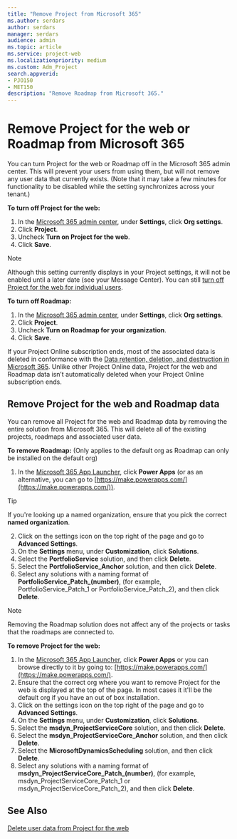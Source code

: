 ```yaml
---
title: "Remove Project from Microsoft 365"
ms.author: serdars
author: serdars
manager: serdars
audience: admin
ms.topic: article
ms.service: project-web
ms.localizationpriority: medium
ms.custom: Adm_Project
search.appverid: 
- PJO150
- MET150
description: "Remove Roadmap from Microsoft 365."
---
```


# Remove Project for the web or Roadmap from Microsoft 365

You can turn Project for the web or Roadmap off in the Microsoft 365 admin center. This will prevent your users from using them, but will not remove any user data that currently exists. (Note that it may take a few minutes for functionality to be disabled while the setting synchronizes across your tenant.)

**To turn off Project for the web:**

1. In the [Microsoft 365 admin center](https://admin.microsoft.com), under **Settings**, click **Org settings**.
2. Click **Project**.
3. Uncheck **Turn on Project for the web**.
4. Click **Save**.

> [!NOTE]
> Although this setting currently displays in your Project settings, it will not be enabled until a later date (see your Message Center). You can still [turn off Project for the web for individual users](turn-project-for-the-web-off.md). 

**To turn off Roadmap:**

1. In the [Microsoft 365 admin center](https://admin.microsoft.com), under **Settings**, click **Org settings**.
2. Click **Project**.
3. Uncheck **Turn on Roadmap for your organization**.
4. Click **Save**.

If your Project Online subscription ends, most of the associated data is deleted in conformance with the [Data retention, deletion, and destruction in Microsoft 365](/compliance/assurance/assurance-data-retention-deletion-and-destruction-overview). Unlike other Project Online data, Project for the web and Roadmap data isn’t automatically deleted when your Project Online subscription ends.

## Remove Project for the web and Roadmap data

You can remove all Project for the web and Roadmap data by removing the entire solution from Microsoft 365. This will delete all of the existing projects, roadmaps and associated user data.

**To remove Roadmap:** (Only applies to the default org as Roadmap can only be installed on the default org)

1. In the [Microsoft 365 App Launcher](https://support.microsoft.com/office/79f12104-6fed-442f-96a0-eb089a3f476a), click **Power Apps** (or as an alternative, you can go to [https://make.powerapps.com/](https://make.powerapps.com/)).

> [!TIP]
> If you're looking up a named organization, ensure that you pick the correct **named organization**.

2. Click on the settings icon on the top right of the page and go to **Advanced Settings**.
3. On the **Settings** menu, under **Customization**, click **Solutions**.
4. Select the **PortfolioService** solution, and then click **Delete**.
5. Select the **PortfolioService_Anchor** solution, and then click **Delete**.
6. Select any solutions with a naming format of **PortfolioService_Patch_(number)**, (for example, PortfolioService_Patch_1 or PortfolioService_Patch_2), and then click **Delete**.

> [!NOTE]
> Removing the Roadmap solution does not affect any of the projects or tasks that the roadmaps are connected to.


**To remove Project for the web:**

1. In the [Microsoft 365 App Launcher](https://support.microsoft.com/office/79f12104-6fed-442f-96a0-eb089a3f476a), click **Power Apps** or you can browse directly to it by going to: [https://make.powerapps.com/](https://make.powerapps.com/).
2. Ensure that the correct org where you want to remove Project for the web is displayed at the top of the page. In most cases it it'll be the default org if you have an out of box installation. 
3. Click on the settings icon on the top right of the page and go to **Advanced Settings**.
4. On the **Settings** menu, under **Customization**, click **Solutions**.
5. Select the **msdyn_ProjectServiceCore** solution, and then click **Delete**.
6. Select the **msdyn_ProjectServiceCore_Anchor** solution, and then click **Delete**.
7. Select the **MicrosoftDynamicsScheduling** solution, and then click **Delete**.
8. Select any solutions with a naming format of **msdyn_ProjectServiceCore_Patch_(number)**, (for example, msdyn_ProjectServiceCore_Patch_1 or msdyn_ProjectServiceCore_Patch_2), and then click **Delete**.
## See Also

[Delete user data from Project for the web](delete-user-data-from-project-for-the-web.md)
